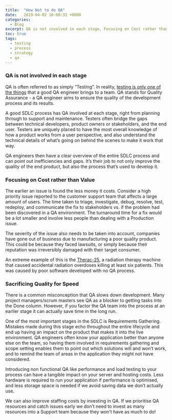 ```yaml
---
title:  "How Not to do QA"
date:   2019-04-02 16:08:32 +0000
categories:
  - Blog
excerpt: QA is not involved in each stage, Focusing on Cost rather than Value, Sacrificing Quality for Speed
toc: true
tags:
  - testing
  - process
  - strategy
  - qa
---
```


### QA is not involved in each stage

QA is often referred to as simply “Testing”. In reality, [testing is only one of the things](https://intersog.com/blog/tech-tips/qa-vs-testing/) that a good QA engineer brings to a team. QA stands for Quality Assurance - a QA engineer aims to ensure the quality of the development process and its results. 

A good SDLC process has QA involved at each stage, right from planning through to support and maintenance. Testers often bridge the gaps between technical developers, product owners or stakeholders, and the end user. Testers are uniquely placed to have the most overall knowledge of how a product works from a user perspective, and also understand the technical details of what’s going on behind the scenes to make it work that way.

QA engineers then have a clear overview of the entire SDLC process and can point out inefficiencies and gaps. It’s their job to not only improve the quality of the end product, but also the process that’s used to develop it. 

### Focusing on Cost rather than Value

The earlier an issue is found the less money it costs. Consider a high priority issue reported to the customer support team that affects a large amount of users. The time taken to triage, investigate, debug, resolve, test, redeploy, and communicate the fix to stakeholders vs. if the problem had been discovered in a QA environment. The turnaround time for a fix would be a lot smaller and involve less people than dealing with a Production issue. 

The severity of the issue also needs to be taken into account, companies have gone out of business due to manufacturing a poor quality product. This could be because they faced lawsuits, or simply because their reputation was irreversibly damaged with their target consumer. 

An extreme example of this is the [Therac-25](https://hackaday.com/2015/10/26/killed-by-a-machine-the-therac-25/), a radiation therapy machine that caused accidental radiation overdoses killing at least six patients. This was caused by poor software developed with no QA process.

### Sacrificing Quality for Speed

There is a common misconception that QA slows down development. Many project managers/scrum masters see QA as a blocker to getting tasks into the Done column. However, if you factor the QA team into the process at an earlier stage it can actually save time in the long run. 

One of the most important stages in the SDLC is Requirements Gathering. Mistakes made during this stage echo throughout the entire lifecycle and end up having an impact on the product that makes it into the live environment. QA engineers often know your application better than anyone else on the team, so having them involved in requirements gathering and scope setting enables them to point out which solutions will and won’t work, and to remind the team of areas in the application they might not have considered. 

Introducing non functional QA like performance and load testing to your process can have a tangible impact on your server and hosting costs. Less hardware is required to run your application if performance is optimised, and less storage space is needed if we avoid saving data we don’t actually use. 

We can also improve staffing costs by investing in QA. If we prioritise QA resources and catch issues early we don’t need to invest as many resources into a Support team because they won’t have as much to do! 
